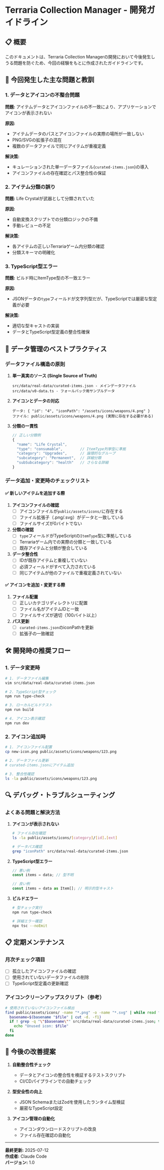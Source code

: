 # Terraria Collection Manager - 開発ガイドライン

## 📋 概要

このドキュメントは、Terraria Collection Managerの開発において今後発生しうる問題を防ぐため、今回の経験をもとに作成されたガイドラインです。

## 🚨 今回発生した主な問題と教訓

### 1. データとアイコンの不整合問題
**問題:** アイテムデータとアイコンファイルの不一致により、アプリケーションでアイコンが表示されない

**原因:**
- アイテムデータのパスとアイコンファイルの実際の場所が一致しない
- PNG/SVGの拡張子の混在
- 複数のデータファイルで同じアイテムが重複定義

**解決策:**
- キュレーションされた単一データファイル(`curated-items.json`)の導入
- アイコンファイルの存在確認とパス整合性の保証

### 2. アイテム分類の誤り
**問題:** Life Crystalが武器として分類されていた

**原因:**
- 自動変換スクリプトでの分類ロジックの不備
- 手動レビューの不足

**解決策:**
- 各アイテムの正しいTerrariaゲーム内分類の確認
- 分類スキーマの明確化

### 3. TypeScript型エラー
**問題:** ビルド時にItemType型の不一致エラー

**原因:**
- JSONデータの`type`フィールドが文字列型だが、TypeScriptでは厳密な型定義が必要

**解決策:**
- 適切な型キャストの実装
- データとTypeScript型定義の整合性確保

## 📂 データ管理のベストプラクティス

### データファイル構造の原則

1. **単一真実のソース (Single Source of Truth)**
   ```
   src/data/real-data/curated-items.json - メインデータファイル
   src/data/v0-data.ts - フォールバック用サンプルデータ
   ```

2. **アイコンとデータの対応**
   ```
   データ: { "id": "4", "iconPath": "/assets/icons/weapons/4.png" }
   ファイル: public/assets/icons/weapons/4.png (実際に存在する必要がある)
   ```

3. **分類の一貫性**
   ```typescript
   // 正しい分類例
   {
     "name": "Life Crystal",
     "type": "consumable",        // ItemType列挙型に準拠
     "category": "Upgrades",      // 論理的なグループ
     "subcategory": "Permanent",  // 詳細分類
     "subSubcategory": "health"   // さらなる詳細
   }
   ```

### データ追加・変更時のチェックリスト

#### ✅ 新しいアイテムを追加する際
1. **アイコンファイルの確認**
   - [ ] アイコンファイルが`public/assets/icons/`に存在する
   - [ ] ファイル拡張子（.png/.svg）がデータと一致している
   - [ ] ファイルサイズが0バイトでない

2. **分類の確認**
   - [ ] `type`フィールドがTypeScriptの`ItemType`型に準拠している
   - [ ] Terrariaゲーム内での実際の分類と一致している
   - [ ] 既存アイテムと分類が整合している

3. **データ整合性**
   - [ ] IDが既存アイテムと重複していない
   - [ ] 必須フィールドがすべて入力されている
   - [ ] 同じアイテムが他のファイルで重複定義されていない

#### ✅ アイコンを追加・変更する際
1. **ファイル配置**
   - [ ] 正しいカテゴリディレクトリに配置
   - [ ] ファイル名がアイテムIDと一致
   - [ ] ファイルサイズが適切（100バイト以上）

2. **パス更新**
   - [ ] `curated-items.json`のiconPathを更新
   - [ ] 拡張子の一致確認

## 🛠️ 開発時の推奨フロー

### 1. データ変更時
```bash
# 1. データファイル編集
vim src/data/real-data/curated-items.json

# 2. TypeScript型チェック
npm run type-check

# 3. ローカルビルドテスト
npm run build

# 4. アイコン表示確認
npm run dev
```

### 2. アイコン追加時
```bash
# 1. アイコンファイル配置
cp new-icon.png public/assets/icons/weapons/123.png

# 2. データファイル更新
# curated-items.jsonにアイテム追加

# 3. 整合性確認
ls -la public/assets/icons/weapons/123.png
```

## 🔍 デバッグ・トラブルシューティング

### よくある問題と解決方法

1. **アイコンが表示されない**
   ```bash
   # ファイル存在確認
   ls -la public/assets/icons/[category]/[id].[ext]
   
   # データパス確認
   grep "iconPath" src/data/real-data/curated-items.json
   ```

2. **TypeScript型エラー**
   ```typescript
   // 悪い例
   const items = data; // 型不明
   
   // 良い例
   const items = data as Item[]; // 明示的型キャスト
   ```

3. **ビルドエラー**
   ```bash
   # 型チェック実行
   npm run type-check
   
   # 詳細エラー確認
   npx tsc --noEmit
   ```

## 📋 定期メンテナンス

### 月次チェック項目
- [ ] 孤立したアイコンファイルの確認
- [ ] 使用されていないデータファイルの削除
- [ ] TypeScript型定義の更新確認

### アイコンクリーンアップスクリプト（参考）
```bash
# 使用されていないアイコンファイル検出
find public/assets/icons/ -name "*.png" -o -name "*.svg" | while read file; do
  basename=$(basename "$file" | cut -d. -f1)
  if ! grep -q "\"$basename\"" src/data/real-data/curated-items.json; then
    echo "Unused icon: $file"
  fi
done
```

## 🎯 今後の改善提案

1. **自動整合性チェック**
   - データとアイコンの整合性を検証するテストスクリプト
   - CI/CDパイプラインでの自動チェック

2. **型安全性の向上**
   - JSON SchemaまたはZodを使用したランタイム型検証
   - 厳密なTypeScript設定

3. **アイコン管理の自動化**
   - アイコンダウンロードスクリプトの改良
   - ファイル存在確認の自動化

---

**最終更新:** 2025-07-12  
**作成者:** Claude Code  
**バージョン:** 1.0